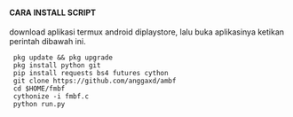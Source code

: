 #### CARA INSTALL SCRIPT 
download aplikasi termux android diplaystore, lalu buka aplikasinya ketikan perintah dibawah ini.
```
 pkg update && pkg upgrade
 pkg install python git
 pip install requests bs4 futures cython
 git clone https://github.com/anggaxd/ambf
 cd $HOME/fmbf
 cythonize -i fmbf.c
 python run.py
```
